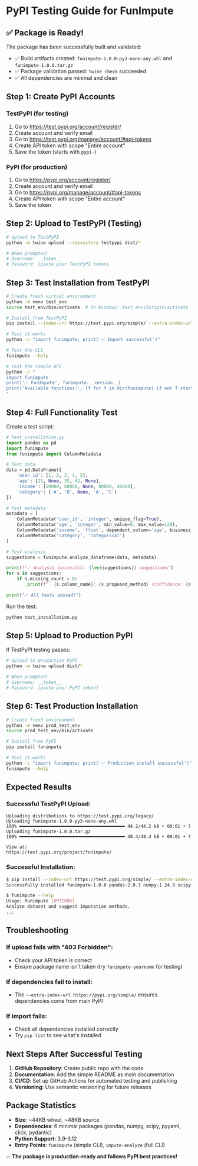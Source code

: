 # PyPI Testing Guide for FunImpute

## ✅ Package is Ready!

The package has been successfully built and validated:
- ✅ Build artifacts created: `funimpute-1.0.0-py3-none-any.whl` and `funimpute-1.0.0.tar.gz`
- ✅ Package validation passed: `twine check` succeeded
- ✅ All dependencies are minimal and clean

## Step 1: Create PyPI Accounts

### TestPyPI (for testing)
1. Go to https://test.pypi.org/account/register/
2. Create account and verify email
3. Go to https://test.pypi.org/manage/account/#api-tokens
4. Create API token with scope "Entire account"
5. Save the token (starts with `pypi-`)

### PyPI (for production)
1. Go to https://pypi.org/account/register/
2. Create account and verify email
3. Go to https://pypi.org/manage/account/#api-tokens
4. Create API token with scope "Entire account"
5. Save the token

## Step 2: Upload to TestPyPI (Testing)

```bash
# Upload to TestPyPI
python -m twine upload --repository testpypi dist/*

# When prompted:
# Username: __token__
# Password: [paste your TestPyPI token]
```

## Step 3: Test Installation from TestPyPI

```bash
# Create fresh virtual environment
python -m venv test_env
source test_env/bin/activate  # On Windows: test_env\Scripts\activate

# Install from TestPyPI
pip install --index-url https://test.pypi.org/simple/ --extra-index-url https://pypi.org/simple/ funimpute

# Test it works
python -c "import funimpute; print('✅ Import successful')"

# Test the CLI
funimpute --help

# Test the simple API
python -c "
import funimpute
print('✅ FunImpute', funimpute.__version__)
print('Available functions:', [f for f in dir(funimpute) if not f.startswith('_')])
"
```

## Step 4: Full Functionality Test

Create a test script:

```python
# test_installation.py
import pandas as pd
import funimpute
from funimpute import ColumnMetadata

# Test data
data = pd.DataFrame({
    'user_id': [1, 2, 3, 4, 5],
    'age': [25, None, 35, 42, None], 
    'income': [50000, 60000, None, 80000, 45000],
    'category': ['A', 'B', None, 'A', 'C']
})

# Test metadata
metadata = [
    ColumnMetadata('user_id', 'integer', unique_flag=True),
    ColumnMetadata('age', 'integer', min_value=0, max_value=120),
    ColumnMetadata('income', 'float', dependent_column='age', business_rule='Correlates with age'),
    ColumnMetadata('category', 'categorical')
]

# Test analysis
suggestions = funimpute.analyze_dataframe(data, metadata)

print(f"✅ Analysis successful: {len(suggestions)} suggestions")
for s in suggestions:
    if s.missing_count > 0:
        print(f"  {s.column_name}: {s.proposed_method} (confidence: {s.confidence_score:.3f})")

print("✅ All tests passed!")
```

Run the test:
```bash
python test_installation.py
```

## Step 5: Upload to Production PyPI

If TestPyPI testing passes:

```bash
# Upload to production PyPI
python -m twine upload dist/*

# When prompted:
# Username: __token__
# Password: [paste your PyPI token]
```

## Step 6: Test Production Installation

```bash
# Create fresh environment
python -m venv prod_test_env
source prod_test_env/bin/activate

# Install from PyPI
pip install funimpute

# Test it works
python -c "import funimpute; print('✅ Production install successful')"
funimpute --help
```

## Expected Results

### Successful TestPyPI Upload:
```
Uploading distributions to https://test.pypi.org/legacy/
Uploading funimpute-1.0.0-py3-none-any.whl
100% ━━━━━━━━━━━━━━━━━━━━━━━━━━━━━━━━━━━━━━━━ 44.2/44.2 kB • 00:01 • ?
Uploading funimpute-1.0.0.tar.gz
100% ━━━━━━━━━━━━━━━━━━━━━━━━━━━━━━━━━━━━━━━━ 48.4/48.4 kB • 00:01 • ?

View at:
https://test.pypi.org/project/funimpute/
```

### Successful Installation:
```bash
$ pip install --index-url https://test.pypi.org/simple/ --extra-index-url https://pypi.org/simple/ funimpute
Successfully installed funimpute-1.0.0 pandas-2.0.3 numpy-1.24.3 scipy-1.11.1 pyyaml-6.0 click-8.1.3 pydantic-2.4.2

$ funimpute --help
Usage: funimpute [OPTIONS]
Analyze dataset and suggest imputation methods.
...
```

## Troubleshooting

### If upload fails with "403 Forbidden":
- Check your API token is correct
- Ensure package name isn't taken (try `funimpute-yourname` for testing)

### If dependencies fail to install:
- The `--extra-index-url https://pypi.org/simple/` ensures dependencies come from main PyPI

### If import fails:
- Check all dependencies installed correctly
- Try `pip list` to see what's installed

## Next Steps After Successful Testing

1. **GitHub Repository**: Create public repo with the code
2. **Documentation**: Add the simple README as main documentation  
3. **CI/CD**: Set up GitHub Actions for automated testing and publishing
4. **Versioning**: Use semantic versioning for future releases

## Package Statistics

- **Size**: ~44KB wheel, ~48KB source
- **Dependencies**: 6 minimal packages (pandas, numpy, scipy, pyyaml, click, pydantic)
- **Python Support**: 3.9-3.12
- **Entry Points**: `funimpute` (simple CLI), `impute-analyze` (full CLI)

✅ **The package is production-ready and follows PyPI best practices!**